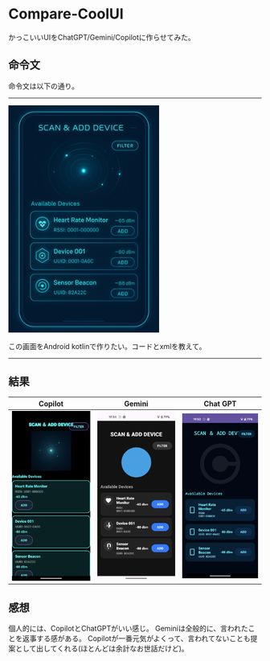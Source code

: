 # Compare-CoolUI

かっこいいUIをChatGPT/Gemini/Copilotに作らせてみた。

## 命令文

命令文は以下の通り。

---
<img src="image.png" width=300 />

この画面をAndroid kotlinで作りたい。コードとxmlを教えて。

---

## 結果
| Copilot | Gemini | Chat GPT |
|---|---|---|
|<img src="Screenshot_Copilot.png" width=200 />|<img src="Screenshot_Gemini.png" width=200 />|<img src="Screenshot_ChatGPT.png" width=200 />|

## 感想

個人的には、CopilotとChatGPTがいい感じ。
Geminiは全般的に、言われたことを返事する感がある。
Copilotが一番元気がよくって、言われてないことも提案として出してくれる(ほとんどは余計なお世話だけど)。